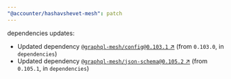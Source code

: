```yaml
---
"@accounter/hashavshevet-mesh": patch
---
```

dependencies updates:
  - Updated dependency [`@graphql-mesh/config@0.103.1` ↗︎](https://www.npmjs.com/package/@graphql-mesh/config/v/0.103.1) (from `0.103.0`, in `dependencies`)
  - Updated dependency [`@graphql-mesh/json-schema@0.105.2` ↗︎](https://www.npmjs.com/package/@graphql-mesh/json-schema/v/0.105.2) (from `0.105.1`, in `dependencies`)
